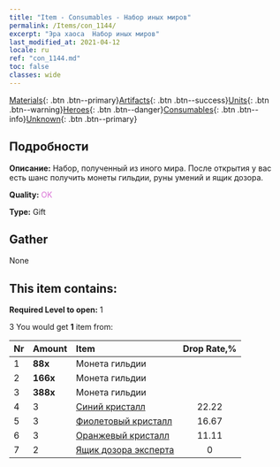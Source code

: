 ```yaml
---
title: "Item - Consumables - Набор иных миров"
permalink: /Items/con_1144/
excerpt: "Эра хаоса  Набор иных миров"
last_modified_at: 2021-04-12
locale: ru
ref: "con_1144.md"
toc: false
classes: wide
---
```

 [Materials](/ru/Items/){: .btn .btn--primary}[Artifacts](/ru/Items/Artifacts/){: .btn .btn--success}[Units](/ru/Items/Units/){: .btn .btn--warning}[Heroes](/ru/Items/Heroes/){: .btn .btn--danger}[Consumables](/ru/Items/Consumables/){: .btn .btn--info}[Unknown](/ru/Items/Unknown/){: .btn .btn--primary}

## Подробности
 **Описание:** Набор, полученный из иного мира. После открытия у вас есть шанс получить монеты гильдии, руны умений и ящик дозора.

 **Quality:** <span style="color: #DA70D6">OK</span>

 **Type:** Gift

## Gather

  None

## This item contains:

 **Required Level to open:** 1

 3 You would get **1** item  from:

  | Nr | Amount |     Item    | Drop Rate,% |
  |:---|:-------|:------------|:---------:|
  | 1 |  **88x** | Монета гильдии |  | 22.22 | 
  | 2 |  **166x** | Монета гильдии |  | 16.67 | 
  | 3 |  **388x** | Монета гильдии |  | 11.11 | 
  | 4 | 3 | [Синий кристалл](/ru/Items/con_716/) | 22.22 | 
  | 5 | 3 | [Фиолетовый кристалл](/ru/Items/con_720/) | 16.67 | 
  | 6 | 3 | [Оранжевый кристалл](/ru/Items/con_730/) | 11.11 | 
  | 7 | 2 | [Ящик дозора эксперта](/ru/Items/con_770/) | 0 | 
